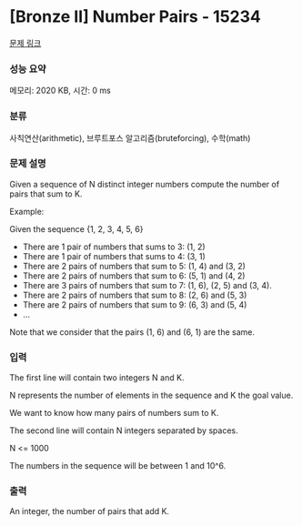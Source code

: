 # [Bronze II] Number Pairs - 15234 

[문제 링크](https://www.acmicpc.net/problem/15234) 

### 성능 요약

메모리: 2020 KB, 시간: 0 ms

### 분류

사칙연산(arithmetic), 브루트포스 알고리즘(bruteforcing), 수학(math)

### 문제 설명

<p>Given a sequence of N distinct integer numbers compute the number of pairs that sum to K.</p>

<p>Example:</p>

<p>Given the sequence {1, 2, 3, 4, 5, 6}</p>

<ul>
	<li>There are 1 pair of numbers that sums to 3: (1, 2)</li>
	<li>There are 1 pair of numbers that sums to 4: (3, 1)</li>
	<li>There are 2 pairs of numbers that sum to 5: (1, 4) and (3, 2)</li>
	<li>There are 2 pairs of numbers that sum to 6: (5, 1) and (4, 2)</li>
	<li>There are 3 pairs of numbers that sum to 7: (1, 6), (2, 5) and (3, 4).</li>
	<li>There are 2 pairs of numbers that sum to 8: (2, 6) and (5, 3)</li>
	<li>There are 2 pairs of numbers that sum to 9: (6, 3) and (5, 4)</li>
	<li>...</li>
</ul>

<p>Note that we consider that the pairs (1, 6) and (6, 1) are the same.</p>

### 입력 

 <p>The first line will contain two integers N and K.</p>

<p>N represents the number of elements in the sequence and K the goal value.</p>

<p>We want to know how many pairs of numbers sum to K.</p>

<p>The second line will contain N integers separated by spaces.</p>

<p>N <= 1000</p>

<p>The numbers in the sequence will be between 1 and 10^6.</p>

### 출력 

 <p>An integer, the number of pairs that add K.</p>

